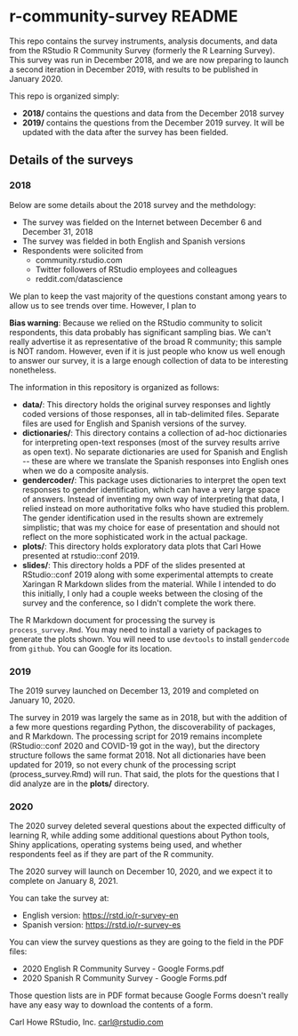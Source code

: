 # r-community-survey README
This repo contains the survey instruments, analysis documents, and data from the RStudio R Community Survey (formerly the R Learning Survey). This survey was run in December 2018, and we are now preparing to launch a second iteration in December 2019, with results to be published in January 2020.

This repo is organized simply:

- **2018/** contains the questions and data from the December 2018 survey
- **2019/** contains the questions from the December 2019 survey. It will be updated with the data after the survey has been fielded.

## Details of the surveys

### 2018

Below are some details about the 2018 survey and the methdology:

- The survey was fielded on the Internet between December 6 and December 31, 2018
- The survey was fielded in both English and Spanish versions
- Respondents were solicited from
	- community.rstudio.com
	- Twitter followers of RStudio employees and colleagues
	- reddit.com/datascience

We plan to keep the vast majority of the questions constant among years to allow us to see trends over time. However, I plan to 

**Bias warning**: Because we relied on the RStudio community to solicit respondents, this data probably has significant sampling bias. We can't really advertise it as representative of the broad R community; this sample is NOT random. However, even if it is just people who know us well enough to answer our survey, it is a large enough collection of data to be interesting nonetheless.

The information in this repository is organized as follows:

- **data/**: This directory holds the original survey responses and lightly coded versions of those responses, all in tab-delimited files. Separate files are used for English and Spanish versions of the survey.
- **dictionaries/**: This directory contains a collection of ad-hoc dictionaries for interpreting open-text responses (most of the survey results arrive as open text). No separate dictionaries are used for Spanish and English -- these are where we translate the Spanish responses into English ones when we do a composite analysis.
- **gendercoder/**: This package uses dictionaries to interpret the open text responses to gender identification, which can have a very large space of answers. Instead of inventing my own way of interpreting that data, I relied instead on more authoritative folks who have studied this problem. The gender identification used in the results shown are extremely simplistic; that was my choice for ease of presentation and should not reflect on the more sophisticated work in the actual package.
- **plots/**: This directory holds exploratory data plots that Carl Howe presented at rstudio::conf 2019.
- **slides/**: This directory holds a PDF of the slides presented at RStudio::conf 2019 along with some experimental attempts to create Xaringan R Markdown slides from the material. While I intended to do this initially, I only had a couple weeks between the closing of the survey and the conference, so I didn't complete the work there.

The R Markdown document for processing the survey is `process_survey.Rmd`. You may need to install a variety of packages to generate the plots shown. You will need to use `devtools` to install `gendercode` from `github`. You can Google for its location.

### 2019

The 2019 survey launched on December 13, 2019 and completed on January 10, 2020.

The survey in 2019 was largely the same as in 2018, but with the addition of a few more questions regarding Python, the discoverability of packages, and R Markdown. The processing script for 2019 remains incomplete (RStudio::conf 2020 and COVID-19 got in the way), but the directory structure follows the same format 2018. Not all dictionaries have been updated for 2019, so not every chunk of the processing script (process_survey.Rmd) will run. That said, the plots for the questions that I did analyze are in the **plots/** directory.

### 2020

The 2020 survey deleted several questions about the expected difficulty of learning R, while adding some additional questions about Python tools, Shiny applications, operating systems being used, and whether respondents feel as if they are part of the R community.

The 2020 survey will launch on December 10, 2020, and we expect it to complete on January 8, 2021.

You can take the survey at:

- English version: <https://rstd.io/r-survey-en>
- Spanish version: <https://rstd.io/r-survey-es>

You can view the survey questions as they are going to the field in the PDF files:

- 2020 English R Community Survey - Google Forms.pdf
- 2020 Spanish R Community Survey - Google Forms.pdf

Those question lists are in PDF format because Google Forms doesn't really have any easy way to download the contents of a form.

Carl Howe
RStudio, Inc.
carl@rstudio.com




